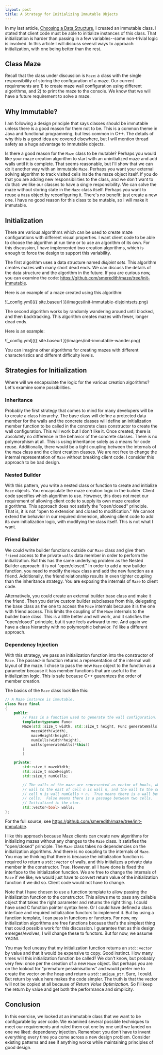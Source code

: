 ```yaml
---
layout: post
title: A Strategy for Initializing Immutable Objects
---
```


In my last article, [Choosing a Data Structure](http://www.bitmine.org/choosing-a-datastructure/), I created an immutable class.
I stated that client code must be able to initialize instances of this class.
That initialization is harder than passing in a few variables--some non-trivial logic is involved.
In this article I will discuss several ways to approach initialization, with one being better than the rest.

## Class Maze
Recall that the class under discussion is `Maze`: a class with the single responsibility of storing the configuration of a maze.
Our current requirements are 1) to create maze wall configuration using different algorithms, and 2) to print the maze to the console.
We know that we will have a future requirement to solve a maze.

## Why Immutable?
I am following a design principle that says classes should be immutable unless there is a good reason for them not to be.
This is a common theme in Java and functional programming, but less common in C++.
The details of why this is a good idea are covered elsewhere, but I will mention thread safety as a huge advantage to immutable objects.

Is there a good reason for the `Maze` class to be mutable?
Perhaps you would like your maze creation algorithm to start with an uninitialized maze and add walls until it is complete.
That seems reasonable, but I'll show that we can do it another way with an immutable `Maze`.
Perhaps you want your external solving algorithm to track visited cells inside the maze object itself.
If you do that you are adding new responsibilities to the class, and we don't want to do that: we like our classes to have a single responsibility.
We can solve the maze without storing state in the `Maze` class itself.
Perhaps you want to reuse a `Maze` object by reconfiguring it.
There's no benefit: just create a new one.
I have no good reason for this class to be mutable, so I will make it immutable.

## Initialization
There are various algorithms which can be used to create maze configurations with different visual properties.
I want client code to be able to choose the algorithm at run time or to use an algorithm of its own.
For this discussion, I have implemented two creation algorithms, which is enough to force the design to support this variability.

The first algorithm uses a data structure named _disjoint sets_.
This algorithm creates mazes with many short dead ends.
We can discuss the details of the data structure and the algorithm in the future.
If you are curious now, you can examine the code: <https://github.com/smeredith/maze/tree/init-immutable>.

Here is an example of a maze created using this algorithm:

![_config.yml]({{ site.baseurl }}/images/init-immutable-disjointsets.png)

The second algorithm works by randomly wandering around until blocked, and then backtracking.
This algorithm creates mazes with fewer, longer dead ends.

Here is an example:

![_config.yml]({{ site.baseurl }}/images/init-immutable-wander.png)

You can imagine other algorithms for creating mazes with different characteristics and different difficulty levels.

## Strategies for Initialization

Where will we encapsulate the logic for the various creation algorithms?
Let's examine some possibilities.

### Inheritance
Probably the first strategy that comes to mind for many developers will be to create a class hierarchy.
The base class will define a protected data member for the walls and the concrete classes will define an initialization member function to be called in the concrete class constructor to create the wall configuration.
This will work but I don't like it.
Once created, there is absolutely no difference in the behavior of the concrete classes.
There is no polymorphism at all.
This is using inheritance solely as a means for code reuse.
Additionally, there would be a tight coupling between the internals of the `Maze` class and the client creation classes.
We are not free to change the internal representation of `Maze` without breaking client code.
I consider this approach to be bad design.

### Nested Builder
With this pattern, you write a nested class or function to create and initialize `Maze` objects.
You encapsulate the maze creation logic in the builder.
Client code specifies which algorithm to use.
However, this does not meet our requirement of allowing client code to supply its own maze creation algorithms.
This approach does not satisfy the "open/closed" principle.
That is, it is not "open to extension and closed to modification."
We cannot extend the behavior in our required dimension, allowing client code to add its own initialization logic, with modifying the class itself.
This is not what I want.

### Friend Builder
We could write builder functions outside our `Maze` class and give them `friend` access to the private `walls` data member in order to perform the initialization.
But this has the same underlying problem as the Nested Builder approach: it is not "open/closed."
In order to add a new builder function, you need to modify the `Maze` class and add the new function as a friend.
Additionally, the friend relationship results in even tighter coupling than the inheritance strategy.
You are exposing the internals of `Maze` to client code.

Alternatively, you could create an external builder base class and make it the friend.
Then you derive custom builder subclasses from this, delegating the base class as the one to access the `Maze` internals because it is the one with friend access.
This limits the coupling of the `Maze` internals to the builder base class.
This is a little better and will work, and it satisfies the "open/closed" principle, but it sure feels awkward to me.
And again we have a class hierarchy with no polymorphic behavior.
I'd like a different approach.

### Dependency Injection
With this strategy, we pass an initialization function into the constructor of `Maze`.
The passed-in function returns a representation of the internal wall layout of the maze.
I chose to pass the new `Maze` object to the function as a parameter because it has member functions that are useful to the initialization logic.
This is safe because C++ guarantees the order of member creation.

The basics of the `Maze` class look like this:

```cpp
// A Maze instance is immutable.
class Maze final
{
    public:
        // Pass in a function used to generate the wall configuration.
        template<typename Func>
        Maze(std::size_t width, std::size_t height, Func generateWalls) :
            mazeWidth(width),
            mazeHeight(height),
            numCells(width*height),
            walls(generateWalls(*this))
        {
        }

    private:
        std::size_t mazeWidth;
        std::size_t mazeHeight;
        std::size_t numCells;

        // The walls of the maze are represented as vector of bools, where the
        // wall to the east of cell n is wall n, and the wall to the south of
        // cell n is wall numCells + n.  True means there is a wall between two
        // cells.  False means there is a passage between two cells.
        // Initialized in the ctor.
        std::vector<bool> walls;
};
```
For the full source, see <https://github.com/smeredith/maze/tree/init-immutable>.

I like this approach because Maze clients can create new algorithms for initializing mazes without any changes to the `Maze` class.
It satisfies the "open/closed" principle.
The `Maze` class takes no dependencies on the initialization algorithms.
And there is no coupling to the internals of `Maze`.
You may be thinking that there is because the initialization function is required to return a `std::vector` of walls, and this initializes a private data member in the constructor.
True.
However, all I have done is fixed the interface to the initialization function.
We are free to change the internals of `Maze` if we like; we would just have to convert return value of the initialization function if we did so.
Client code would not have to change.

Note that I have chosen to use a function template to allow passing the initialization function to the constructor.
This allows me to pass any callable object that takes the right parameter and returns the right thing.
I could have used C function pointer syntax here.
Or I could have defined a class interface and required initialization functors to implement it.
But by using a function template, I can pass in functions or functors.
For now, my initialization algorithms are free functions because that's the simplest thing that could possible work for this discussion.
I guarantee that as this design emerges/evolves, I will change these to functors.
But for now, we assume YAGNI.

You may feel uneasy that my initialization function returns an `std::vector` by value and that it would be expensive to copy.
Good instinct.
How many times will this initialization function be called?
We don't know, but probably very few: once per the creation of a new `Maze` object.
But perhaps you are on the lookout for "premature pessimisations" and would prefer me to create the vector on the heap and return a `std::unique_ptr`.
Sure, I could.
But return by value here makes the code simpler.
The truth is that the vector will not be copied at all because of _Return Value Optimization._
So I'll keep the return by value and get both the performance and simplicity.

## Conclusion

In this exercise, we looked at an immutable class that we want to be configurable by user code.
We examined several possible techniques to meet our requirements and ruled them out one by one until we landed on one we liked: dependency injection.
Remember: you don't have to invent everything every time you come across a new design problem.
Consider existing patterns and see if anything works while maintaining principles of good design.
